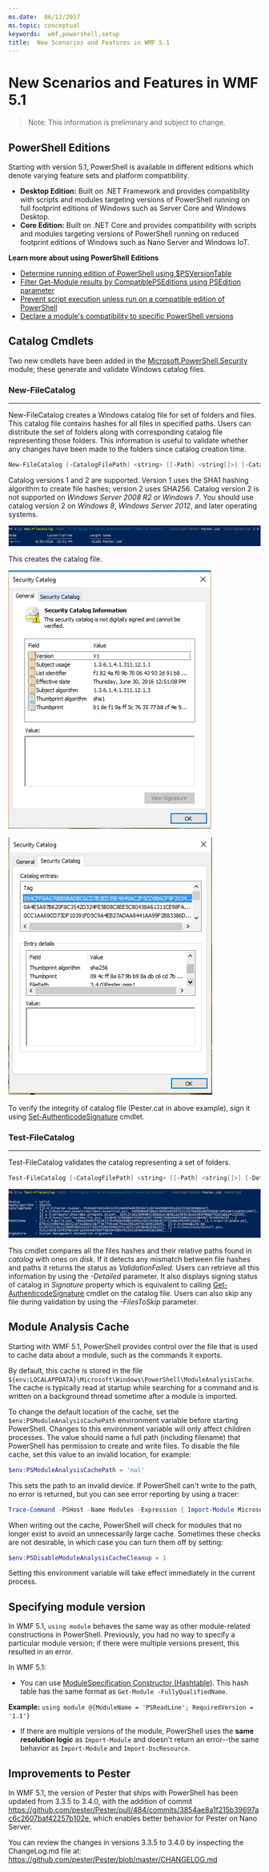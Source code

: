 ```yaml
---
ms.date:  06/12/2017
ms.topic: conceptual
keywords:  wmf,powershell,setup
title:  New Scenarios and Features in WMF 5.1
---
```


# New Scenarios and Features in WMF 5.1

> Note: This information is preliminary and subject to change.

## PowerShell Editions

Starting with version 5.1, PowerShell is available in different editions which denote varying feature sets and platform compatibility.

- **Desktop Edition:** Built on .NET Framework and provides compatibility with scripts and modules targeting versions of PowerShell running on full footprint editions of Windows such as Server Core and Windows Desktop.
- **Core Edition:** Built on .NET Core and provides compatibility with scripts and modules targeting versions of PowerShell running on reduced footprint editions of Windows such as Nano Server and Windows IoT.

**Learn more about using PowerShell Editions**

- [Determine running edition of PowerShell using $PSVersionTable](/powershell/module/microsoft.powershell.core/about/about_automatic_variables)
- [Filter Get-Module results by CompatiblePSEditions using PSEdition parameter](/powershell/module/microsoft.powershell.core/get-module)
- [Prevent script execution unless run on a compatible edition of PowerShell](/powershell/gallery/concepts/script-psedition-support)
- [Declare a module's compatibility to specific PowerShell versions](/powershell/gallery/concepts/module-psedition-support)

## Catalog Cmdlets

Two new cmdlets have been added in the [Microsoft.PowerShell.Security](/powershell/module/microsoft.powershell.security) module; these generate and validate Windows catalog files.

### New-FileCatalog
--------------------------------

New-FileCatalog creates a Windows catalog file for set of folders and files.
This catalog file contains hashes for all files in specified paths.
Users can distribute the set of folders along with corresponding catalog file representing those folders.
This information is useful to validate whether any changes have been made to the folders since catalog creation time.

```powershell
New-FileCatalog [-CatalogFilePath] <string> [[-Path] <string[]>] [-CatalogVersion <int>] [-WhatIf] [-Confirm] [<CommonParameters>]
```

Catalog versions 1 and 2 are supported.
Version 1 uses the SHA1 hashing algorithm to create file hashes; version 2 uses SHA256.
Catalog version 2 is not supported on *Windows Server 2008 R2* or *Windows 7*.
You should use catalog version 2 on *Windows 8*, *Windows Server 2012*, and later operating systems.

![](../images/NewFileCatalog.jpg)

This creates the catalog file.

![](../images/CatalogFile1.jpg)

![](../images/CatalogFile2.jpg)

To verify the integrity of catalog file (Pester.cat in above example), sign it using [Set-AuthenticodeSignature](powershell/module/Microsoft.PowerShell.Security/Set-AuthenticodeSignature) cmdlet.

### Test-FileCatalog
--------------------------------

Test-FileCatalog validates the catalog representing a set of folders.

```powershell
Test-FileCatalog [-CatalogFilePath] <string> [[-Path] <string[]>] [-Detailed] [-FilesToSkip <string[]>] [-WhatIf] [-Confirm] [<CommonParameters>]
```

![](../images/TestFileCatalog.jpg)

This cmdlet compares all the files hashes and their relative paths found in *catalog* with ones on *disk*.
If it detects any mismatch between file hashes and paths it returns the status as *ValidationFailed*.
Users can retrieve all this information by using the *-Detailed* parameter.
It also displays signing status of catalog in *Signature* property which is equivalent to calling [Get-AuthenticodeSignature](/powershell/module/Microsoft.PowerShell.Security/Get-AuthenticodeSignature) cmdlet on the catalog file.
Users can also skip any file during validation by using the *-FilesToSkip* parameter.

## Module Analysis Cache

Starting with WMF 5.1, PowerShell provides control
over the file that is used to cache data about a module, such as the commands it exports.

By default, this cache is stored in the file `${env:LOCALAPPDATA}\Microsoft\Windows\PowerShell\ModuleAnalysisCache`.
The cache is typically read at startup while searching for a command
and is written on a background thread sometime after a module is imported.

To change the default location of the cache, set the `$env:PSModuleAnalysisCachePath` environment variable before starting PowerShell.
Changes to this environment variable will only affect children processes.
The value should name a full path (including filename) that PowerShell has permission to create and write files.
To disable the file cache, set this value to an invalid location, for example:

```powershell
$env:PSModuleAnalysisCachePath = 'nul'
```

This sets the path to an invalid device.
If PowerShell can't write to the path, no error is returned, but you can see error reporting by using a tracer:

```powershell
Trace-Command -PSHost -Name Modules -Expression { Import-Module Microsoft.PowerShell.Management -Force }
```

When writing out the cache, PowerShell will check for modules that no longer exist
to avoid an unnecessarily large cache.
Sometimes these checks are not desirable, in which case you can turn them off by setting:

```powershell
$env:PSDisableModuleAnalysisCacheCleanup = 1
```

Setting this environment variable will take effect immediately in the current process.

## Specifying module version

In WMF 5.1, `using module` behaves the same way as other module-related constructions in PowerShell.
Previously, you had no way to specify a particular module version; if there were multiple versions present, this resulted in an error.

In WMF 5.1:

- You can use [ModuleSpecification Constructor (Hashtable)](https://docs.microsoft.com/en-us/dotnet/api/microsoft.powershell.commands.modulespecification.-ctorview=powershellsdk-1.1.0#Microsoft_PowerShell_Commands_ModuleSpecification__ctor_System_Collections_Hashtable_).
This hash table has the same format as `Get-Module -FullyQualifiedName`.

**Example:** `using module @{ModuleName = 'PSReadLine'; RequiredVersion = '1.1'}`

- If there are multiple versions of the module, PowerShell uses the **same resolution logic** as `Import-Module` and doesn't return an error--the same behavior as `Import-Module` and `Import-DscResource`.

## Improvements to Pester

In WMF 5.1, the version of Pester that ships with PowerShell has been updated from 3.3.5 to 3.4.0, with the addition of commit https://github.com/pester/Pester/pull/484/commits/3854ae8a1f215b39697ac6c2607baf42257b102e, which enables better behavior for Pester on Nano Server.

You can review the changes in versions 3.3.5 to 3.4.0 by inspecting the ChangeLog.md file at: https://github.com/pester/Pester/blob/master/CHANGELOG.md

